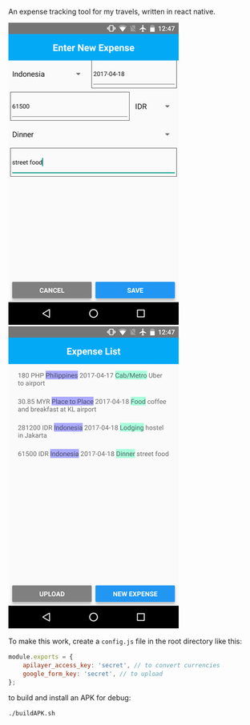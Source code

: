 An expense tracking tool for my travels, written in react native.

![Enter a new expense](screenshots/detail.png?raw=true "Enter a new expense")
![List of expenses](screenshots/list.png?raw=true "List of expenses")

To make this work, create a `config.js` file in the root directory like this:
```js
module.exports = {
    apilayer_access_key: 'secret', // to convert currencies
    google_form_key: 'secret', // to upload
};
```

to build and install an APK for debug:
```sh
./buildAPK.sh
```